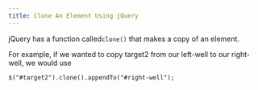```yaml
---
title: Clone An Element Using jQuery
---
```

jQuery has a function called`clone()` that makes a copy of an element.

For example, if we wanted to copy target2 from our left-well to our right-well, we would use

    $("#target2").clone().appendTo("#right-well");